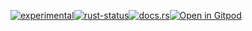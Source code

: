 <!--{ generate.module_header.start() }-->
 [![experimental](https://raster.shields.io/static/v1?label=&message=experimental&color=orange)](https://github.com/emersion/stability-badges#experimental)[![rust-status](https://github.com/Wandalen/wTools/actions/workflows/module_test_experimental_b_push.yml/badge.svg)](https://github.com/Wandalen/wTools/actions/workflows/module_test_experimental_b_push.yml)[![docs.rs](https://img.shields.io/docsrs/test_experimental_b?color=e3e8f0&logo=docs.rs)](https://docs.rs/test_experimental_b)[![Open in Gitpod](https://raster.shields.io/static/v1?label=try&message=online&color=eee&logo=gitpod&logoColor=eee)](https://gitpod.io/#RUN_PATH=.,SAMPLE_FILE=sample%2Frust%2Ftest_experimental_b_trivial%2Fsrc%2Fmain.rs,RUN_POSTFIX=--example%20test_experimental_b_trivial/https://github.com/Wandalen/wTools)
<!--{ generate.module_header.end }-->

